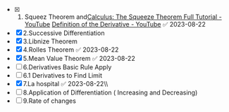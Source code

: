 - [x] 1. Squeez Theorem and[Calculus: The Squeeze Theorem Full Tutorial - YouTube](https://www.youtube.com/watch?v=uh6OO1738ts&ab_channel=TheMathSorcerer) [Definition of the Derivative - YouTube](https://www.youtube.com/watch?v=-aTLjoDT1GQ&ab_channel=TheOrganicChemistryTutor) ✅ 2023-08-22
- [x] 2.Successive Differentiation 
- [x] 3.Libnize Theorem 
- [x] 4.Rolles Theorem ✅ 2023-08-22
- [x] 5.Mean Value Theorem ✅ 2023-08-22
- [ ] 6.Derivatives Basic Rule Apply
- [ ] 6.1 Derivatives to Find Limit
- [x] 7.La hospital ✅ 2023-08-22\\\
- [ ] 8.Application of Differentiation  ( Increasing and Decreasing) 
- [ ] 9.Rate of changes